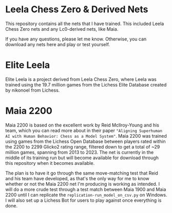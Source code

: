 # Leela Chess Zero & Derived Nets
This repository contains all the nets that I have trained. This included Leela Chess Zero nets and any Lc0-derived nets, like Maia. 

If you have any questions, please let me know. Otherwise, you can download any nets here and play or test yourself.

# Elite Leela
Elite Leela is a project derived from Leela Chess Zero, where Leela was trained using the 19.7 million games from the Lichess Elite Database created by nikonoel from Lichess.

# Maia 2200
Maia 2200 is based on the excellent work by Reid Mcllroy-Young and his team, which you can read more about in their paper `"Aligning Superhuman AI with Human Behavior: Chess as a Model System"`. Maia 2200 was trained using games from the Lichess Open Database between players rated within the 2200 to 2299 Glicko2 rating range, filtered down to get a total of ~29 million games, spanning from 2013 to 2023. The net is currently in the middle of its training run but will become available for download through this repository when it becomes available.

The plan is to have it go through the same move-matching test that Reid and his team have developed, as that's the only way for me to know whether or not the Maia 2200 net I'm producing is working as intended. I will do a more crude test through a test match between Maia 1900 and Maia 2200 until I can replicate the `replication-run_model_on_csv.py` on Windows. I will also set up a Lichess Bot for users to play against once everything is done.
